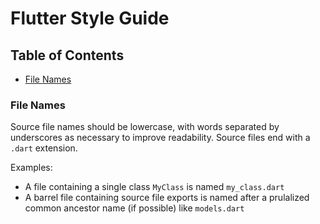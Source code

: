 # Flutter Style Guide

## Table of Contents
* [File Names](#file-names)

### File Names
Source file names should be lowercase, with words separated by underscores as necessary to improve readability. Source files end with a `.dart` extension.

Examples:
- A file containing a single class `MyClass` is named `my_class.dart`
- A barrel file containing source file exports is named after a prulalized common ancestor name (if possible) like `models.dart`
